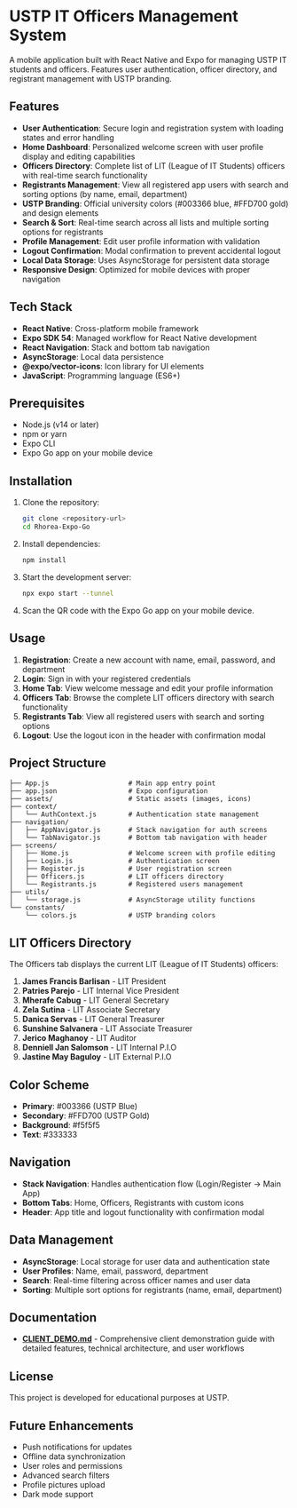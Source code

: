 # USTP IT Officers Management System

A mobile application built with React Native and Expo for managing USTP IT students and officers. Features user authentication, officer directory, and registrant management with USTP branding.

## Features

- **User Authentication**: Secure login and registration system with loading states and error handling
- **Home Dashboard**: Personalized welcome screen with user profile display and editing capabilities
- **Officers Directory**: Complete list of LIT (League of IT Students) officers with real-time search functionality
- **Registrants Management**: View all registered app users with search and sorting options (by name, email, department)
- **USTP Branding**: Official university colors (#003366 blue, #FFD700 gold) and design elements
- **Search & Sort**: Real-time search across all lists and multiple sorting options for registrants
- **Profile Management**: Edit user profile information with validation
- **Logout Confirmation**: Modal confirmation to prevent accidental logout
- **Local Data Storage**: Uses AsyncStorage for persistent data storage
- **Responsive Design**: Optimized for mobile devices with proper navigation

## Tech Stack

- **React Native**: Cross-platform mobile framework
- **Expo SDK 54**: Managed workflow for React Native development
- **React Navigation**: Stack and bottom tab navigation
- **AsyncStorage**: Local data persistence
- **@expo/vector-icons**: Icon library for UI elements
- **JavaScript**: Programming language (ES6+)

## Prerequisites

- Node.js (v14 or later)
- npm or yarn
- Expo CLI
- Expo Go app on your mobile device

## Installation

1. Clone the repository:
   ```bash
   git clone <repository-url>
   cd Rhorea-Expo-Go
   ```

2. Install dependencies:
   ```bash
   npm install
   ```

3. Start the development server:
   ```bash
   npx expo start --tunnel
   ```

4. Scan the QR code with the Expo Go app on your mobile device.

## Usage

1. **Registration**: Create a new account with name, email, password, and department
2. **Login**: Sign in with your registered credentials
3. **Home Tab**: View welcome message and edit your profile information
4. **Officers Tab**: Browse the complete LIT officers directory with search functionality
5. **Registrants Tab**: View all registered users with search and sorting options
6. **Logout**: Use the logout icon in the header with confirmation modal

## Project Structure

```
├── App.js                    # Main app entry point
├── app.json                  # Expo configuration
├── assets/                   # Static assets (images, icons)
├── context/
│   └── AuthContext.js        # Authentication state management
├── navigation/
│   ├── AppNavigator.js       # Stack navigation for auth screens
│   └── TabNavigator.js       # Bottom tab navigation with header
├── screens/
│   ├── Home.js               # Welcome screen with profile editing
│   ├── Login.js              # Authentication screen
│   ├── Register.js           # User registration screen
│   ├── Officers.js           # LIT officers directory
│   └── Registrants.js        # Registered users management
├── utils/
│   └── storage.js            # AsyncStorage utility functions
└── constants/
    └── colors.js             # USTP branding colors
```

## LIT Officers Directory

The Officers tab displays the current LIT (League of IT Students) officers:

1. **James Francis Barlisan** - LIT President
2. **Patries Parejo** - LIT Internal Vice President
3. **Mherafe Cabug** - LIT General Secretary
4. **Zela Sutina** - LIT Associate Secretary
5. **Danica Servas** - LIT General Treasurer
6. **Sunshine Salvanera** - LIT Associate Treasurer
7. **Jerico Maghanoy** - LIT Auditor
8. **Denniell Jan Salomson** - LIT Internal P.I.O
9. **Jastine May Baguloy** - LIT External P.I.O

## Color Scheme

- **Primary**: #003366 (USTP Blue)
- **Secondary**: #FFD700 (USTP Gold)
- **Background**: #f5f5f5
- **Text**: #333333

## Navigation

- **Stack Navigation**: Handles authentication flow (Login/Register → Main App)
- **Bottom Tabs**: Home, Officers, Registrants with custom icons
- **Header**: App title and logout functionality with confirmation modal

## Data Management

- **AsyncStorage**: Local storage for user data and authentication state
- **User Profiles**: Name, email, password, department
- **Search**: Real-time filtering across officer names and user data
- **Sorting**: Multiple sort options for registrants (name, email, department)

## Documentation

- **[CLIENT_DEMO.md](CLIENT_DEMO.md)** - Comprehensive client demonstration guide with detailed features, technical architecture, and user workflows

## License

This project is developed for educational purposes at USTP.

## Future Enhancements

- Push notifications for updates
- Offline data synchronization
- User roles and permissions
- Advanced search filters
- Profile pictures upload
- Dark mode support